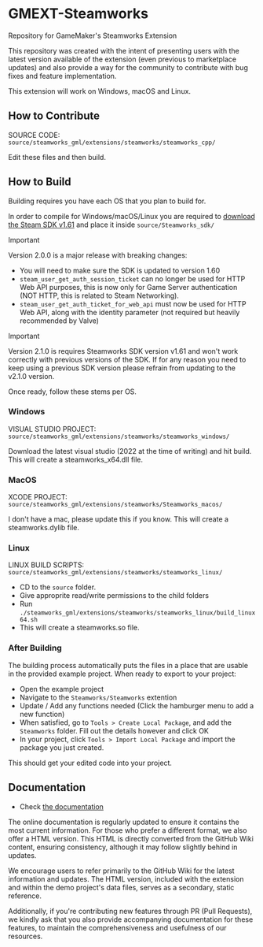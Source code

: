 # GMEXT-Steamworks
Repository for GameMaker's Steamworks Extension

This repository was created with the intent of presenting users with the latest version available of the extension (even previous to marketplace updates) and also provide a way for the community to contribute with bug fixes and feature implementation.

This extension will work on Windows, macOS and Linux.

## How to Contribute

SOURCE CODE: `source/steamworks_gml/extensions/steamworks/steamworks_cpp/`

Edit these files and then build.

## How to Build

Building requires you have each OS that you plan to build for.

In order to compile for Windows/macOS/Linux you are required to [download the Steam SDK v1.61](https://partner.steamgames.com/dashboard) and place it inside `source/Steamworks_sdk/`

> [!IMPORTANT]
> Version 2.0.0 is a major release with breaking changes:
>
> * You will need to make sure the SDK is updated to version 1.60
> * `steam_user_get_auth_session_ticket` can no longer be used for HTTP Web API purposes, this is now only for Game Server authentication (NOT HTTP, this is related to Steam Networking).
> * `steam_user_get_auth_ticket_for_web_api` must now be used for HTTP Web API, along with the identity parameter (not required but heavily recommended by Valve)

> [!IMPORTANT]
> Version 2.1.0 is requires Steamworks SDK version v1.61 and won't work correctly with previous versions of the SDK. If for any reason you need to keep using a previous SDK version please refrain from updating to the v2.1.0 version.

Once ready, follow these stems per OS.

### Windows

VISUAL STUDIO PROJECT: `source/steamworks_gml/extensions/steamworks/steamworks_windows/`

Download the latest visual studio (2022 at the time of writing) and hit build. This will create a steamworks_x64.dll file.

### MacOS

XCODE PROJECT: `source/steamworks_gml/extensions/steamworks/Steamworks_macos/`

I don't have a mac, please update this if you know. This will create a steamworks.dylib file.

### Linux

LINUX BUILD SCRIPTS: `source/steamworks_gml/extensions/steamworks/steamworks_linux/`

* CD to the `source` folder. 
* Give approprite read/write permissions to the child folders
* Run `./steamworks_gml/extensions/steamworks/steamworks_linux/build_linux64.sh`
* This will create a steamworks.so file.

### After Building

The building process automatically puts the files in a place that are usable in the provided example project. When ready to export to your project:
* Open the example project
* Navigate to the `Steamworks/Steamworks` extention
* Update / Add any functions needed (Click the hamburger menu to add a new function)
* When satisfied, go to `Tools > Create Local Package`, and add the `Steamworks` folder. Fill out the details however and click OK
* In your project, click `Tools > Import Local Package` and import the package you just created.

This should get your edited code into your project.

## Documentation

* Check [the documentation](../../wiki)

The online documentation is regularly updated to ensure it contains the most current information. For those who prefer a different format, we also offer a HTML version. This HTML is directly converted from the GitHub Wiki content, ensuring consistency, although it may follow slightly behind in updates.

We encourage users to refer primarily to the GitHub Wiki for the latest information and updates. The HTML version, included with the extension and within the demo project's data files, serves as a secondary, static reference.

Additionally, if you're contributing new features through PR (Pull Requests), we kindly ask that you also provide accompanying documentation for these features, to maintain the comprehensiveness and usefulness of our resources.

